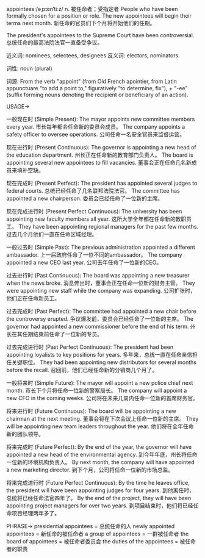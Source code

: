 appointees:/əˌpɔɪnˈtiːz/
n.
被任命者；受指定者
People who have been formally chosen for a position or role.
The new appointees will begin their terms next month. 新任命的官员们下个月将开始他们的任期。

The president's appointees to the Supreme Court have been controversial. 总统任命的最高法院法官一直备受争议。

近义词: nominees, selectees, designees
反义词: electors, nominators

词性: noun (plural)

词源: From the verb "appoint" (from Old French apointier, from Latin appunctuare "to add a point to," figuratively "to determine, fix"), + "-ee" (suffix forming nouns denoting the recipient or beneficiary of an action).


USAGE->

一般现在时 (Simple Present):
The mayor appoints new committee members every year. 市长每年都会任命新的委员会成员。
The company appoints a safety officer to oversee operations. 公司任命一名安全官员来监督运营。


现在进行时 (Present Continuous):
The governor is appointing a new head of the education department. 州长正在任命新的教育部门负责人。
The board is appointing several new appointees to fill vacancies. 董事会正在任命几名新成员来填补空缺。


现在完成时 (Present Perfect):
The president has appointed several judges to federal courts. 总统已经任命了几名联邦法院法官。
The committee has appointed a new chairperson. 委员会已经任命了一位新的主席。


现在完成进行时 (Present Perfect Continuous):
The university has been appointing new faculty members all year. 这所大学全年都在任命新的教职员工。
They have been appointing regional managers for the past few months.  过去几个月他们一直在任命区域经理。


一般过去时 (Simple Past):
The previous administration appointed a different ambassador. 上一届政府任命了一位不同的ambassador。
The company appointed a new CEO last year. 公司去年任命了一位新的CEO。


过去进行时 (Past Continuous):
The board was appointing a new treasurer when the news broke.  消息传出时，董事会正在任命一位新的财务主管。
They were appointing new staff while the company was expanding. 公司扩张时，他们正在任命新员工。


过去完成时 (Past Perfect):
The committee had appointed a new chair before the controversy erupted. 争议爆发前，委员会已经任命了一位新的主席。
The governor had appointed a new commissioner before the end of his term. 州长在其任期结束前任命了一位新的专员。


过去完成进行时 (Past Perfect Continuous):
The president had been appointing loyalists to key positions for years. 多年来，总统一直在任命亲信担任关键职位。
They had been appointing new distributors for several months before the recall. 召回前，他们已经任命新的分销商几个月了。


一般将来时 (Simple Future):
The mayor will appoint a new police chief next month. 市长下个月将任命一位新的警察局长。
The company will appoint a new CFO in the coming weeks. 公司将在未来几周内任命一位新的首席财务官。


将来进行时 (Future Continuous):
The board will be appointing a new chairman at the next meeting. 董事会将在下次会议上任命一位新的主席。
They will be appointing new team leaders throughout the year.  他们将在全年任命新的团队领导。


将来完成时 (Future Perfect):
By the end of the year, the governor will have appointed a new head of the environmental agency. 到今年年底，州长将任命一位新的环境机构负责人。
By next month, the company will have appointed a new marketing director.  到下个月，公司将任命一位新的市场总监。


将来完成进行时 (Future Perfect Continuous):
By the time he leaves office, the president will have been appointing judges for four years. 到他离任时，总统将已经任命法官四年了。
By the end of the project, they will have been appointing project managers for over two years. 到项目结束时，他们将已经任命项目经理两年多了。



PHRASE->
presidential appointees = 总统任命的人
newly appointed appointees = 新任命的被任命者
a group of appointees = 一群被任命者
the board of appointees = 被任命者委员会
the duties of the appointees = 被任命者的职责
